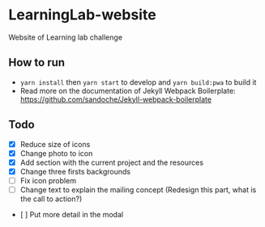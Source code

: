 # LearningLab-website
Website of Learning lab challenge

## How to run
* `yarn install` then `yarn start` to develop and `yarn build:pwa` to build it
* Read more on the documentation of Jekyll Webpack Boilerplate: https://github.com/sandoche/Jekyll-webpack-boilerplate

## Todo
- [x] Reduce size of icons
- [x] Change photo to icon
- [x] Add section with the current project and the resources
- [x] Change three firsts backgrounds
- [ ] Fix icon problem
- [ ] Change text to explain the mailing concept (Redesign this part, what is the call to action?)
- [ ] Put more detail in the modal
